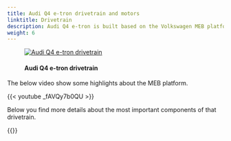 ```yaml
---
title: Audi Q4 e-tron drivetrain and motors
linktitle: Drivetrain
description: Audi Q4 e-tron is built based on the Volkswagen MEB platform.
weight: 6
---
```

<!-- markdownlint-disable MD033 -->

<figure>
    <a href="https://media.electrichasgoneaudi.net/multimedia/models/q4-e-tron/drivetrain/drivetrain.jpg">
        <img src="https://media.electrichasgoneaudi.net/multimedia/models/q4-e-tron/drivetrain/drivetrains.jpg"
        alt="Audi Q4 e-tron drivetrain" title="Audi Q4 e-tron drivetrain">
    </a>
    <figcaption><h4>Audi Q4 e-tron drivetrain</h4></figcaption>
</figure>

The below video show some highlights about the MEB platform.
 
{{< youtube _fAVQy7b0QU >}}

Below you find more details about the most important components of that drivetrain.

{{<children description="true" />}}

